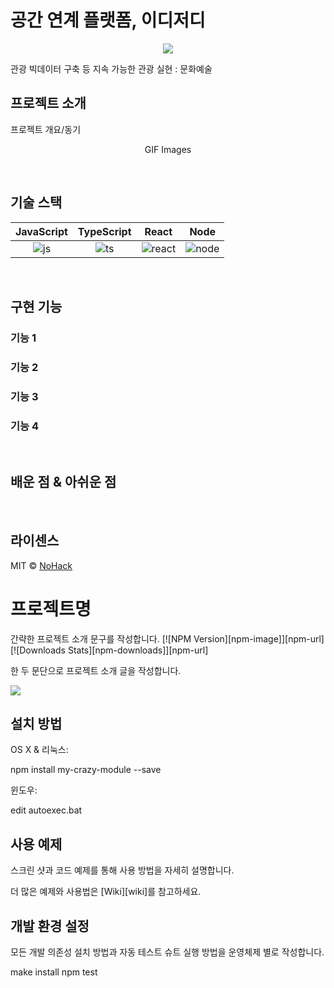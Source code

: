 # 공간 연계 플랫폼, 이디저디

<p align="center">
<img src="src/assets/READMEimg/projectLogo.png">
</p>

관광 빅데이터 구축 등 지속 가능한 관광 실현 : 문화예술

## 프로젝트 소개

<p align="justify">
프로젝트 개요/동기
</p>

<p align="center">
GIF Images
</p>

<br>

## 기술 스택

| JavaScript | TypeScript |  React   |  Node   |
| :--------: | :--------: | :------: | :-----: |
|   ![js]    |   ![ts]    | ![react] | ![node] |

<br>

## 구현 기능

### 기능 1

### 기능 2

### 기능 3

### 기능 4

<br>

## 배운 점 & 아쉬운 점

<p align="justify">

</p>

<br>

## 라이센스

MIT &copy; [NoHack](mailto:lbjp114@gmail.com)

<!-- Stack Icon Refernces -->

[js]: /images/stack/javascript.svg
[ts]: /images/stack/typescript.svg
[react]: /images/stack/react.svg
[node]: /images/stack/node.svg

# 프로젝트명

간략한 프로젝트 소개 문구를 작성합니다.
[![NPM Version][npm-image]][npm-url]
[![Downloads Stats][npm-downloads]][npm-url]

한 두 문단으로 프로젝트 소개 글을 작성합니다.

![](../header.png)

## 설치 방법

OS X & 리눅스:

npm install my-crazy-module --save

윈도우:

edit autoexec.bat

## 사용 예제

스크린 샷과 코드 예제를 통해 사용 방법을 자세히 설명합니다.

더 많은 예제와 사용법은 [Wiki][wiki]를 참고하세요.

## 개발 환경 설정

모든 개발 의존성 설치 방법과 자동 테스트 슈트 실행 방법을 운영체제 별로 작성합니다.

make install
npm test

